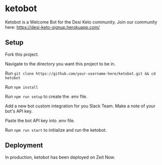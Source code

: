 # ketobot

Ketobot is a Welcome Bot for the Desi Keto community. Join our community here: https://desi-keto-signup.herokuapp.com/

## Setup

Fork this project.

Navigate to the directory you want this project to be in.

Run ```git clone https://github.com/your-username-here/ketobot.git && cd ketobot```

Run ```npm install```

Run ```npm run setup``` to create the .env file.

Add a new bot custom integration for you Slack Team. Make a note of your bot's API key.

Paste the bot API key into .env file.

Run ```npm run start``` to initialize and run the ketobot.

## Deployment

In production, ketobot has been deployed on Zeit Now.
